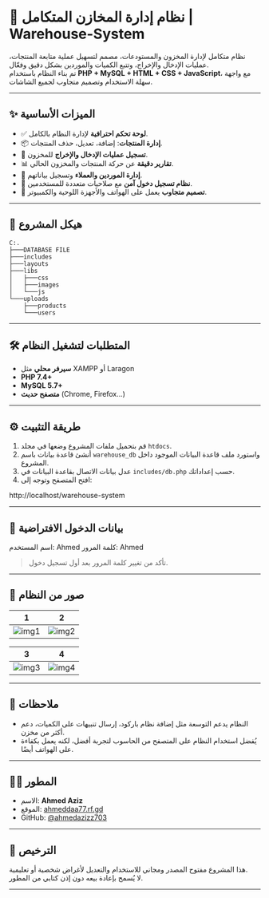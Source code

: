 
# 🏪 نظام إدارة المخازن المتكامل | Warehouse-System

نظام متكامل لإدارة المخزون والمستودعات، مصمم لتسهيل عملية متابعة المنتجات، عمليات الإدخال والإخراج، وتتبع الكميات والموردين بشكل دقيق وفعّال.  
تم بناء النظام باستخدام **PHP + MySQL + HTML + CSS + JavaScript**، مع واجهة سهلة الاستخدام وتصميم متجاوب لجميع الشاشات.

---

## ✨ الميزات الأساسية

- ✅ **لوحة تحكم احترافية** لإدارة النظام بالكامل.
- 📦 **إدارة المنتجات**: إضافة، تعديل، حذف المنتجات.
- 🚚 **تسجيل عمليات الإدخال والإخراج** للمخزون.
- 📊 **تقارير دقيقة** عن حركة المنتجات والمخزون الحالي.
- 🧾 **إدارة الموردين والعملاء** وتسجيل بياناتهم.
- 🔐 **نظام تسجيل دخول آمن** مع صلاحيات متعددة للمستخدمين.
- 📱 **تصميم متجاوب** يعمل على الهواتف والأجهزة اللوحية والكمبيوتر.

---

## 📂 هيكل المشروع
```
C:.
├───DATABASE FILE
├───includes
├───layouts
├───libs
│   ├───css
│   ├───images
│   └───js
└───uploads
    ├───products
    └───users
```
---

## 🛠️ المتطلبات لتشغيل النظام

- **سيرفر محلي** مثل XAMPP أو Laragon
- **PHP 7.4+**
- **MySQL 5.7+**
- **متصفح حديث** (Chrome, Firefox...)

---

## ⚙️ طريقة التثبيت

1. قم بتحميل ملفات المشروع وضعها في مجلد `htdocs`.
2. أنشئ قاعدة بيانات باسم `warehouse_db` واستورد ملف قاعدة البيانات الموجود داخل المشروع.
3. عدل بيانات الاتصال بقاعدة البيانات في `includes/db.php` حسب إعداداتك.
4. افتح المتصفح وتوجه إلى:

http://localhost/warehouse-system

---

## 🔐 بيانات الدخول الافتراضية

اسم المستخدم: Ahmed
كلمة المرور: Ahmed

> تأكد من تغيير كلمة المرور بعد أول تسجيل دخول.

---

## 📸 صور من النظام

|  1 |  2  |
|--------|--------|
| ![img1](https://i.postimg.cc/RZKW354N/image.png) | ![img2](https://i.postimg.cc/nLxCBRhT/image.png) |

|    3   |    4   |
|--------|--------|
| ![img3](https://i.postimg.cc/fbvkKc3s/image.png) | ![img4](https://i.postimg.cc/ydYxrD9Z/image.png) |


---

## 📌 ملاحظات

- النظام يدعم التوسعة مثل إضافة نظام باركود، إرسال تنبيهات على الكميات، دعم أكثر من مخزن.
- يُفضل استخدام النظام على المتصفح من الحاسوب لتجربة أفضل، لكنه يعمل بكفاءة على الهواتف أيضًا.

---

## 🧑‍💻 المطور

- الاسم: **Ahmed Aziz**
- الموقع: [ahmeddaa77.rf.gd](https://ahmeddaa77.rf.gd)
- GitHub: [@ahmedazizz703](https://github.com/ahmedazizz703)

---

## 📃 الترخيص

هذا المشروع مفتوح المصدر ومجاني للاستخدام والتعديل لأغراض شخصية أو تعليمية.  
لا يُسمح بإعادة بيعه دون إذن كتابي من المطور.

---
